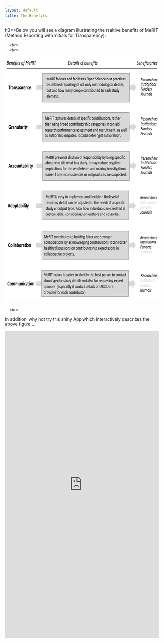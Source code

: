 ```yaml
---
layout: default
title: The Benefits
---
```


<p align="left">
     h3<>Below you will see a diagram illustrating the realtive benefits of MeRIT (Method Reporting with Initials for Transparency): </h3>
  </p>
  
      <br> 
      <br>
      
  <p align="center">
      <img src="merit_fig2.png" alt="merit figure 2"
      width="700" 
     height="800"> 
</p>

      <br>

In addition, why not try this shiny App which interactively describes the above figure....

      
<iframe src = "https://edivimeycook.shinyapps.io/MeRIT_DNA/" style = "border:none; width:500px; height:1000px;"></iframe
